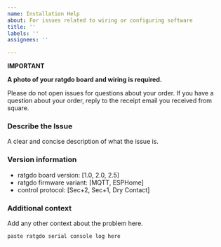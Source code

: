 ```yaml
---
name: Installation Help
about: For issues related to wiring or configuring software
title: ''
labels: ''
assignees: ''

---
```




**IMPORTANT**

**A photo of your ratgdo board and wiring is required.**

Please do not open issues for questions about your order.
If you have a question about your order, reply to the receipt email you received from square.

### Describe the Issue
A clear and concise description of what the issue is. 

### Version information
* ratgdo board version: [1.0, 2.0, 2.5]
* ratgdo firmware variant: [MQTT, ESPHome]
* control protocol: [Sec+2, Sec+1, Dry Contact]

### Additional context
Add any other context about the problem here.

```
paste ratgdo serial console log here
```
